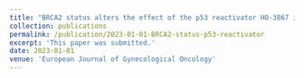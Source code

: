 ```yaml
---
title: "BRCA2 status alters the effect of the p53 reactivator HO-3867 in ovarian cancer cells"
collection: publications
permalink: /publication/2023-01-01-BRCA2-status-p53-reactivator
excerpt: 'This paper was submitted.'
date: 2023-01-01
venue: 'European Journal of Gynecological Oncology'
---
```

